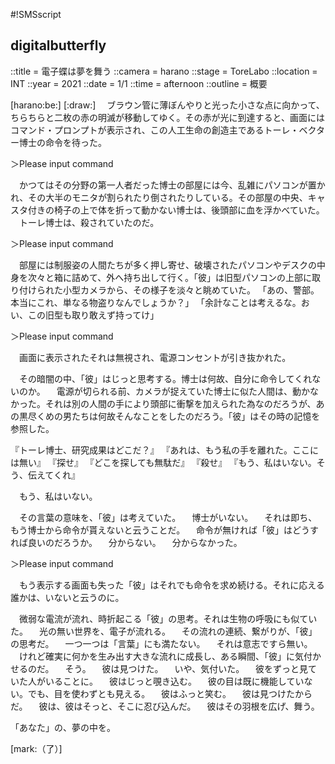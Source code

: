 #!SMSscript

## digitalbutterfly

::title = 電子蝶は夢を舞う
::camera = harano
::stage = ToreLabo
::location = INT
::year = 2021
::date = 1/1
::time = afternoon
::outline = 概要

[harano:be:]
[:draw:]
　ブラウン管に薄ぼんやりと光った小さな点に向かって、ちらちらと二枚の赤の明滅が移動してゆく。その赤が光に到達すると、画面にはコマンド・プロンプトが表示され、この人工生命の創造主であるトーレ・ベクター博士の命令を待った。

＞Please input command

　かつてはその分野の第一人者だった博士の部屋には今、乱雑にパソコンが置かれ、その大半のモニタが割られたり倒されたりしている。その部屋の中央、キャスタ付きの椅子の上で体を折って動かない博士は、後頭部に血を浮かべていた。
　トーレ博士は、殺されていたのだ。

＞Please input command

　部屋には制服姿の人間たちが多く押し寄せ、破壊されたパソコンやデスクの中身を次々と箱に詰めて、外へ持ち出して行く。「彼」は旧型パソコンの上部に取り付けられた小型カメラから、その様子を淡々と眺めていた。
「あの、警部。本当にこれ、単なる物盗りなんでしょうか？」
「余計なことは考えるな。おい、この旧型も取り敢えず持ってけ」

＞Please input command

　画面に表示されたそれは無視され、電源コンセントが引き抜かれた。

　その暗闇の中、「彼」はじっと思考する。博士は何故、自分に命令してくれないのか。
　電源が切られる前、カメラが捉えていた博士に似た人間は、動かなかった。それは別の人間の手により頭部に衝撃を加えられた為なのだろうが、あの黒尽くめの男たちは何故そんなことをしたのだろう。「彼」はその時の記憶を参照した。

『トーレ博士、研究成果はどこだ？』
『あれは、もう私の手を離れた。ここには無い』
『探せ』
『どこを探しても無駄だ』
『殺せ』
『もう、私はいない。そう、伝えてくれ』

　もう、私はいない。

　その言葉の意味を、「彼」は考えていた。
　博士がいない。
　それは即ち、もう博士から命令が貰えないと云うことだ。
　命令が無ければ「彼」はどうすれば良いのだろうか。
　分からない。
　分からなかった。

＞Please input command

　もう表示する画面も失った「彼」はそれでも命令を求め続ける。それに応える誰かは、いないと云うのに。

　微弱な電流が流れ、時折起こる「彼」の思考。それは生物の呼吸にも似ていた。
　光の無い世界を、電子が流れる。
　その流れの連続、繋がりが、「彼」の思考だ。
　一つ一つは「言葉」にも満たない。
　それは意志ですら無い。
　けれど確実に何かを生み出す大きな流れに成長し、ある瞬間、「彼」に気付かせるのだ。
　そう。
　彼は見つけた。
　いや、気付いた。
　彼をずっと見ていた人がいることに。
　彼はじっと覗き込む。
　彼の目は既に機能していない。でも、目を使わずとも見える。
　彼はふっと笑む。
　彼は見つけたからだ。
　彼は、彼はそっと、そこに忍び込んだ。
　彼はその羽根を広げ、舞う。

「あなた」の、夢の中を。

[mark:（了）]

